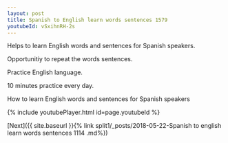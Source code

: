 ```yaml
---
layout: post
title: Spanish to English learn words sentences 1579 
youtubeId: vSxihnRH-2s
---
```

 
 
Helps to learn English words and sentences for Spanish speakers.

Opportunitiy to repeat the words sentences. 

Practice English language. 
 
10 minutes practice every day. 
 
How to learn English words and sentences for Spanish speakers 
 
{% include youtubePlayer.html id=page.youtubeId %}
 
 
[Next]({{ site.baseurl }}{% link  split1/_posts/2018-05-22-Spanish to english learn words sentences 1114 .md%})
 
